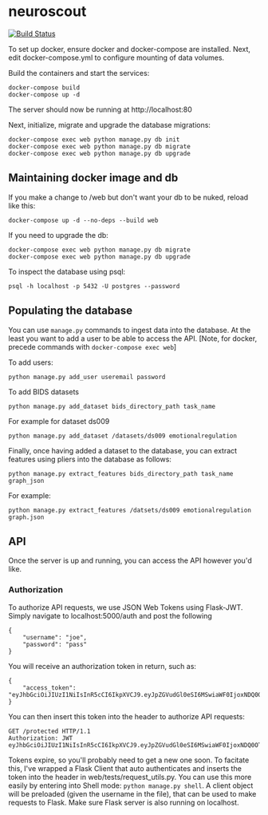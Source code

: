 # neuroscout

[![Build Status](https://travis-ci.com/PsychoinformaticsLab/neuroscout.svg?token=mytABRBRnBitJJpBpMxh&branch=master)](https://travis-ci.com/PsychoinformaticsLab/neuroscout)

To set up docker, ensure docker and docker-compose are installed.
Next, edit docker-compose.yml to configure mounting of data volumes.

Build the containers and start the services:

    docker-compose build
    docker-compose up -d

The server should now be running at http://localhost:80

Next, initialize, migrate and upgrade the database migrations:

    docker-compose exec web python manage.py db init
    docker-compose exec web python manage.py db migrate
    docker-compose exec web python manage.py db upgrade

## Maintaining docker image and db

If you make a change to /web but don't want your db to be nuked, reload like this:

    docker-compose up -d --no-deps --build web

If you need to upgrade the db:

    docker-compose exec web python manage.py db migrate
    docker-compose exec web python manage.py db upgrade

To inspect the database using psql:

    psql -h localhost -p 5432 -U postgres --password

## Populating the database
You can use `manage.py` commands to ingest data into the database. At the least you want to add a user to be able to access the API.
[Note, for docker, precede commands with `docker-compose exec web`]

To add users:

    python manage.py add_user useremail password

To add BIDS datasets

    python manage.py add_dataset bids_directory_path task_name

For example for dataset ds009

    python manage.py add_dataset /datasets/ds009 emotionalregulation

Finally, once having added a dataset to the database, you can extract features
  using pliers into the database as follows:

    python manage.py extract_features bids_directory_path task_name graph_json

For example:

    python manage.py extract_features /datsets/ds009 emotionalregulation graph.json


## API
Once the server is up and running, you can access the API however you'd like.
### Authorization
To authorize API requests, we use JSON Web Tokens using Flask-JWT. Simply navigate to localhost:5000/auth and post the following

    {
        "username": "joe",
        "password": "pass"
    }

You will receive an authorization token in return, such as:

    {
        "access_token": "eyJhbGciOiJIUzI1NiIsInR5cCI6IkpXVCJ9.eyJpZGVudGl0eSI6MSwiaWF0IjoxNDQ0OTE3NjQwLCJuYmYiOjE0NDQ5MTc2NDAsImV4cCI6MTQ0NDkxNzk0MH0.KPmI6WSjRjlpzecPvs3q_T3cJQvAgJvaQAPtk1abC_E"
    }

You can then insert this token into the header to authorize API requests:

    GET /protected HTTP/1.1
    Authorization: JWT eyJhbGciOiJIUzI1NiIsInR5cCI6IkpXVCJ9.eyJpZGVudGl0eSI6MSwiaWF0IjoxNDQ0OTE3NjQwLCJuYmYiOjE0NDQ5MTc2NDAsImV4cCI6MTQ0NDkxNzk0MH0.KPmI6WSjRjlpzecPvs3q_T3cJQvAgJvaQAPtk1abC_E

Tokens expire, so you'll probably need to get a new one soon. To facitate this, I've wrapped a Flask Client that auto authenticates and inserts the token into the header in web/tests/request_utils.py. You can use this more easily by entering into Shell mode: `python manage.py shell`. A client object will be preloaded (given the username in the file), that can be used to make requests to Flask. Make sure Flask server is also running on localhost.
